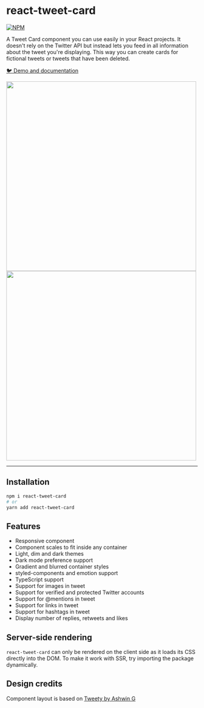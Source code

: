 # react-tweet-card

[![NPM](https://img.shields.io/npm/v/react-tweet-card.svg)](https://www.npmjs.com/package/react-tweet-card)

A Tweet Card component you can use easily in your React projects. It doesn't rely on the Twitter API but instead lets you feed in all information about the tweet you're displaying. This way you can create cards for fictional tweets or tweets that have been deleted.

[:bird: Demo and documentation](https://zorapeteri.github.io/react-tweet-card)

<img width="500" src="https://user-images.githubusercontent.com/52820291/220779168-86941d24-8b52-4fce-9a21-dc4789475e9b.png">

<img width="500" src="https://user-images.githubusercontent.com/52820291/220778178-f7b34709-8fac-4fef-a058-e10cb57adfc4.png">


---

## Installation

```bash
npm i react-tweet-card
# or
yarn add react-tweet-card
```

## Features

- Responsive component
- Component scales to fit inside any container
- Light, dim and dark themes
- Dark mode preference support
- Gradient and blurred container styles
- styled-components and emotion support
- TypeScript support
- Support for images in tweet
- Support for verified and protected Twitter accounts
- Support for @mentions in tweet
- Support for links in tweet
- Support for hashtags in tweet
- Display number of replies, retweets and likes

## Server-side rendering

`react-tweet-card` can only be rendered on the client side as it loads its CSS directly into the DOM.
To make it work with SSR, try importing the package dynamically.

## Design credits

Component layout is based on [Tweety by Ashwin G](https://www.figma.com/community/file/1028255898372668126)

